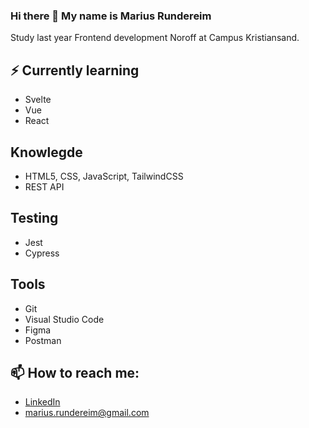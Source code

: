 ### Hi there 👋 My name is Marius Rundereim

Study last year Frontend development Noroff at Campus Kristiansand. 

## ⚡ Currently learning
* Svelte
* Vue
* React

## Knowlegde
* HTML5, CSS, JavaScript, TailwindCSS
* REST API

## Testing
* Jest
* Cypress

## Tools
* Git
* Visual Studio Code
* Figma
* Postman

## 📫 How to reach me:
* [LinkedIn](https://www.linkedin.com/in/mariusrundereim/)
* marius.rundereim@gmail.com

<!--
**mariusrundereim/mariusrundereim** is a ✨ _special_ ✨ repository because its `README.md` (this file) appears on your GitHub profile.

Here are some ideas to get you started:

- 🔭 I’m currently working on ...
- 🌱 I’m currently learning ...
- 👯 I’m looking to collaborate on ...
- 🤔 I’m looking for help with ...
- 💬 Ask me about ...
- 📫 How to reach me: ...
- 😄 Pronouns: ...
- ⚡ Fun fact: ...
-->
